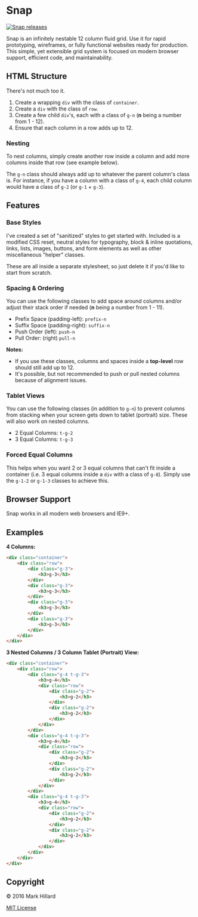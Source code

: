# Snap

[![Snap releases](https://img.shields.io/github/release/markhillard/Snap.svg)](https://github.com/markhillard/Snap/releases)

Snap is an infinitely nestable 12 column fluid grid. Use it for rapid prototyping, wireframes, or fully functional websites ready for production. This simple, yet extensible grid system is focused on modern browser support, efficient code, and maintainability.

## HTML Structure

There's not much too it.

1. Create a wrapping `div` with the class of `container`.
2. Create a `div` with the class of `row`.
3. Create a few child `div`'s, each with a class of `g-n` (**n** being a number from 1 - 12).
4. Ensure that each column in a row adds up to 12.

### Nesting

To nest columns, simply create another row inside a column and add more columns inside that row (see example below).

The `g-n` class should always add up to whatever the parent column's class is. For instance, if you have a column with a class of `g-4`, each child column would have a class of `g-2` (or `g-1` + `g-3`).

## Features

### Base Styles

I've created a set of "sanitized" styles to get started with. Included is a modified CSS reset, neutral styles for typography, block &amp; inline quotations, links, lists, images, buttons, and form elements as well as other miscellaneous "helper" classes.

These are all inside a separate stylesheet, so just delete it if you'd like to start from scratch.

### Spacing &amp; Ordering

You can use the following classes to add space around columns and/or adjust their stack order if needed (**n** being a number from 1 - 11).

- Prefix Space (padding-left): `prefix-n`
- Suffix Space (padding-right): `suffix-n`
- Push Order (left): `push-n`
- Pull Order: (right) `pull-n`

**Notes:**

- If you use these classes, columns and spaces inside a **top-level** row should still add up to 12.
- It's possible, but not recommended to push or pull nested columns because of alignment issues.

### Tablet Views

You can use the following classes (in addition to `g-n`) to prevent columns from stacking when your screen gets down to tablet (portrait) size. These will also work on nested columns.

- 2 Equal Columns: `t-g-2`
- 3 Equal Columns: `t-g-3`

### Forced Equal Columns

This helps when you want 2 or 3 equal columns that can't fit inside a container (i.e. 3 equal columns inside a `div` with a class of `g-8`). Simply use the `g-1-2` or `g-1-3` classes to achieve this.

## Browser Support

Snap works in all modern web browsers and IE9+.

## Examples

**4 Columns:**
```html
<div class="container">
    <div class="row">
        <div class="g-3">
            <h3>g-3</h3>
        </div>
        <div class="g-3">
            <h3>g-3</h3>
        </div>
        <div class="g-3">
            <h3>g-3</h3>
        </div>
        <div class="g-3">
            <h3>g-3</h3>
        </div>
    </div>
</div>
```

**3 Nested Columns / 3 Column Tablet (Portrait) View:**
```html
<div class="container">
    <div class="row">
        <div class="g-4 t-g-3">
            <h3>g-4</h3>
            <div class="row">
                <div class="g-2">
                    <h3>g-2</h3>
                </div>
                <div class="g-2">
                    <h3>g-2</h3>
                </div>
            </div>
        </div>
        <div class="g-4 t-g-3">
            <h3>g-4</h3>
            <div class="row">
                <div class="g-2">
                    <h3>g-2</h3>
                </div>
                <div class="g-2">
                    <h3>g-2</h3>
                </div>
            </div>
        </div>
        <div class="g-4 t-g-3">
            <h3>g-4</h3>
            <div class="row">
                <div class="g-2">
                    <h3>g-2</h3>
                </div>
                <div class="g-2">
                    <h3>g-2</h3>
                </div>
            </div>
        </div>
    </div>
</div>
```

## Copyright

&copy; 2016 Mark Hillard

[MIT License](LICENSE.md)
